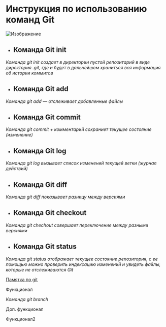 # Инструкция по использованию команд Git
![Изображение](Git.jpg)

* ## **Команда Git init**

*Команда git init создает в директории пустой репозитарий в виде директория
.git, где и будет в дальнейшем храниться вся информация об истории коммитов*

* ## **Команда Git add**

*Команда git add — отслеживает добавленные файлы*

* ## **Команда Git commit**

*Команда git commit + комментарий  сохраниет текущее состояние (изменение)*


* ## **Команда Git log**

*Команда git log вызывает список изменений текущей ветки (журнал действий)*

* ## **Команда Git diff**

*Команда git diff показывает разницу между версиями*

* ## **Команда Git checkout**

*Команда git chechout совершает переключение между разными версиями*

* ## **Команда Git status**

*Команда git status отображает текущее состояние репозитория, с ее помощью можно проверить индексацию изменений и увидеть файлы, которые не отслеживаются Git*

[Памятка по git ](https://habr.com/ru/post/541258/)

Функционал


*Команда git branch*

Доп. функционал

Функционал2